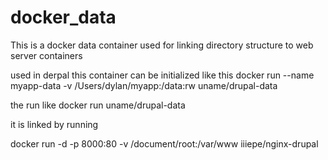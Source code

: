 # docker_data

This is a docker data container used for linking directory structure to web server containers


used in derpal this container can be initialized like this
docker run --name myapp-data -v /Users/dylan/myapp:/data:rw uname/drupal-data

the run like
docker run uname/drupal-data



it is linked by running 

docker run -d -p 8000:80 -v /document/root:/var/www iiiepe/nginx-drupal
